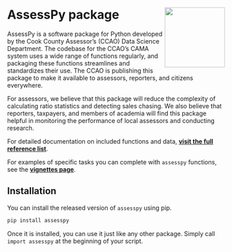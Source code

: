 
<!-- README.md is generated from README.Rmd. Please edit that file -->

# AssessPy package <a href="https://gitlab.com/ccao-data-science---modeling/packages/assesspy"><img src="https://gitlab.com/ccao-data-science---modeling/packages/assesspy/-/raw/main/docs/images/logo.png" align="right" height="139"/></a>

AssessPy is a software package for Python developed by the Cook County
Assessor’s (CCAO) Data Science Department. The
codebase for the CCAO’s CAMA system uses a wide range of functions
regularly, and packaging these functions streamlines and standardizes
their use. The CCAO is publishing this package to make it available to
assessors, reporters, and citizens everywhere.

For assessors, we believe that this package will reduce the complexity
of calculating ratio statistics and detecting sales chasing. We also
believe that reporters, taxpayers, and members of academia will find
this package helpful in monitoring the performance of local assessors
and conducting research.

For detailed documentation on included functions and data, [**visit the
full reference
list**](https://ccao-data-science---modeling.gitlab.io/packages/assesspy/reference.html).

For examples of specific tasks you can complete with `assesspy`
functions, see the [**vignettes
page**](https://ccao-data-science---modeling.gitlab.io/packages/assesspy/vignettes.html).

## Installation

You can install the released version of `assesspy` using pip.

``` python
pip install assesspy
```

Once it is installed, you can use it just like any other package. Simply
call `import assesspy` at the beginning of your script.
